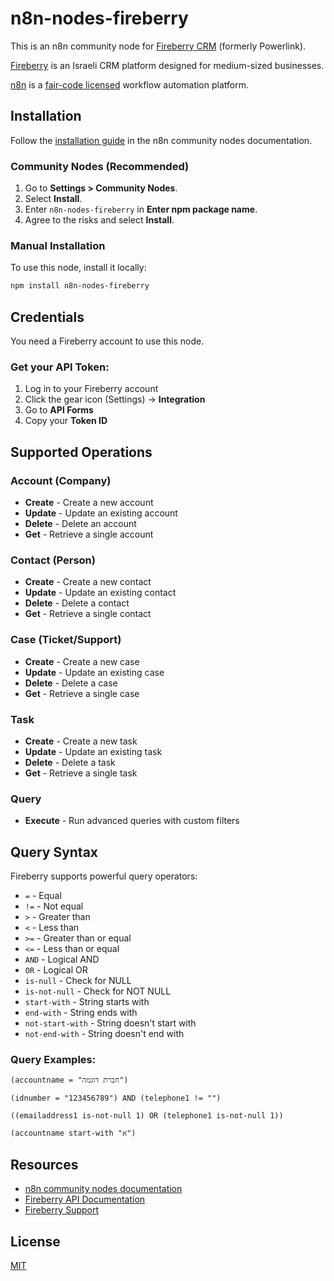 # n8n-nodes-fireberry

This is an n8n community node for [Fireberry CRM](https://www.fireberry.com/) (formerly Powerlink).

[Fireberry](https://www.fireberry.com/) is an Israeli CRM platform designed for medium-sized businesses.

[n8n](https://n8n.io/) is a [fair-code licensed](https://docs.n8n.io/reference/license/) workflow automation platform.

## Installation

Follow the [installation guide](https://docs.n8n.io/integrations/community-nodes/installation/) in the n8n community nodes documentation.

### Community Nodes (Recommended)

1. Go to **Settings > Community Nodes**.
2. Select **Install**.
3. Enter `n8n-nodes-fireberry` in **Enter npm package name**.
4. Agree to the risks and select **Install**.

### Manual Installation

To use this node, install it locally:

```bash
npm install n8n-nodes-fireberry
```

## Credentials

You need a Fireberry account to use this node.

### Get your API Token:

1. Log in to your Fireberry account
2. Click the gear icon (Settings) → **Integration**
3. Go to **API Forms**
4. Copy your **Token ID**

## Supported Operations

### Account (Company)
- **Create** - Create a new account
- **Update** - Update an existing account
- **Delete** - Delete an account
- **Get** - Retrieve a single account

### Contact (Person)
- **Create** - Create a new contact
- **Update** - Update an existing contact
- **Delete** - Delete a contact
- **Get** - Retrieve a single contact

### Case (Ticket/Support)
- **Create** - Create a new case
- **Update** - Update an existing case
- **Delete** - Delete a case
- **Get** - Retrieve a single case

### Task
- **Create** - Create a new task
- **Update** - Update an existing task
- **Delete** - Delete a task
- **Get** - Retrieve a single task

### Query
- **Execute** - Run advanced queries with custom filters

## Query Syntax

Fireberry supports powerful query operators:

- `=` - Equal
- `!=` - Not equal
- `>` - Greater than
- `<` - Less than
- `>=` - Greater than or equal
- `<=` - Less than or equal
- `AND` - Logical AND
- `OR` - Logical OR
- `is-null` - Check for NULL
- `is-not-null` - Check for NOT NULL
- `start-with` - String starts with
- `end-with` - String ends with
- `not-start-with` - String doesn't start with
- `not-end-with` - String doesn't end with

### Query Examples:

```
(accountname = "חברת דוגמה")

(idnumber = "123456789") AND (telephone1 != "")

((emailaddress1 is-not-null 1) OR (telephone1 is-not-null 1))

(accountname start-with "א")
```

## Resources

* [n8n community nodes documentation](https://docs.n8n.io/integrations/community-nodes/)
* [Fireberry API Documentation](https://developers.fireberry.com/)
* [Fireberry Support](https://www.fireberry.com/articles/getting-started-with-rest-api)

## License

[MIT](LICENSE)
